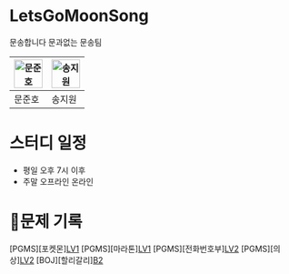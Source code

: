 # LetsGoMoonSong
문송합니다
문과없는 문송팀

|<img src="https://i.namu.wiki/i/i6ZpdaKiiEf4qzrR_m9NjvBriuvWtFktDjDX-wry76CYBSssaiOpsZRTVXU20K0kDFnnoBqR9SiVkYh_akXYmQ.webp" alt="문준호" width="50" height="50">|<img src="https://i.namu.wiki/i/r2EcfxEiedfDOF4bflCzPg5Z0r8aKO0kiGg1PSEldxZ55NQIzesU4B55HvV0GLnJdsZbFEdVIMmxKEei6kYU1ZWFkudpqvbxCD0QaklPxci0O_W5YrnqYp9N6oW8n_TZz6FQTVsob3YRGWo6YT8IFw.webp" alt="송지원" width="50" height="50">|
|---|---|
|문준호|송지원|

# 스터디 일정
- 평일 오후 7시 이후
- 주말 
오프라인 
온라인 


# 🍪문제 기록
[PGMS][포켓몬][LV1](https://school.programmers.co.kr/learn/courses/30/lessons/1845)
[PGMS][마라톤][LV1](https://school.programmers.co.kr/learn/courses/30/lessons/42576)
[PGMS][전화번호부][LV2](https://school.programmers.co.kr/learn/courses/30/lessons/42577)
[PGMS][의상][LV2](https://school.programmers.co.kr/learn/courses/30/lessons/42578)
[BOJ][할리갈리][B2](https://www.acmicpc.net/problem/27160)
